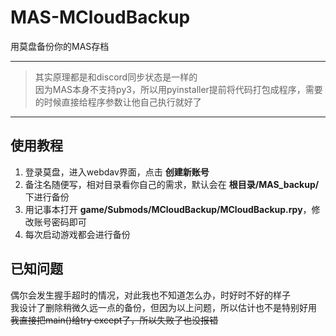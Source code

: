 # MAS-MCloudBackup

用莫盘备份你的MAS存档

----------------  

> 其实原理都是和discord同步状态是一样的  
> 因为MAS本身不支持py3，所以用pyinstaller提前将代码打包成程序，需要的时候直接给程序参数让他自己执行就好了

----------------

## 使用教程

1. 登录莫盘，进入webdav界面，点击 **创建新账号**
2. 备注名随便写，相对目录看你自己的需求，默认会在 **根目录/MAS_backup/** 下进行备份
3. 用记事本打开 **game/Submods/MCloudBackup/MCloudBackup.rpy**，修改账号密码即可
4. 每次启动游戏都会进行备份

## 已知问题

偶尔会发生握手超时的情况，对此我也不知道怎么办，时好时不好的样子  
我设计了删除稍微久远一点的备份，但因为以上问题，所以估计也不是特别好用  
~~我直接把main()给try except了，所以失败了也没报错~~  
